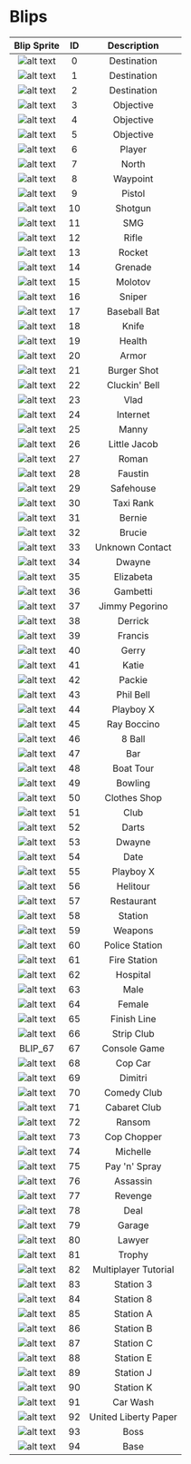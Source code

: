 # Blips

| Blip Sprite | ID | Description |
|:-----------:|:--:|:-----------:|
| ![alt text](Blips/0-2.png "BLIP_0") | 0 | Destination |
| ![alt text](Blips/0-2.png "BLIP_1") | 1 | Destination |
| ![alt text](Blips/0-2.png "BLIP_2") | 2 | Destination |
| ![alt text](Blips/3-5.png "BLIP_3") | 3 | Objective |
| ![alt text](Blips/3-5.png "BLIP_4") | 4 | Objective |
| ![alt text](Blips/3-5.png "BLIP_5") | 5 | Objective |
| ![alt text](Blips/6.png "BLIP_6") | 6 | Player |
| ![alt text](Blips/7.png "BLIP_7") | 7 | North |
| ![alt text](Blips/8.png "BLIP_8") | 8 | Waypoint |
| ![alt text](Blips/9.png "BLIP_9") | 9 | Pistol |
| ![alt text](Blips/10.png "BLIP_10") | 10 | Shotgun |
| ![alt text](Blips/11.png "BLIP_11") | 11 | SMG |
| ![alt text](Blips/12.png "BLIP_12") | 12 | Rifle |
| ![alt text](Blips/13.png "BLIP_13") | 13 | Rocket |
| ![alt text](Blips/14.png "BLIP_14") | 14 | Grenade |
| ![alt text](Blips/15.png "BLIP_15") | 15 | Molotov |
| ![alt text](Blips/16.png "BLIP_16") | 16 | Sniper |
| ![alt text](Blips/17.png "BLIP_17") | 17 | Baseball Bat |
| ![alt text](Blips/18.png "BLIP_18") | 18 | Knife |
| ![alt text](Blips/19.png "BLIP_19") | 19 | Health |
| ![alt text](Blips/20.png "BLIP_20") | 20 | Armor |
| ![alt text](Blips/21.png "BLIP_21") | 21 | Burger Shot |
| ![alt text](Blips/22.png "BLIP_22") | 22 | Cluckin' Bell |
| ![alt text](Blips/23.png "BLIP_23") | 23 | Vlad |
| ![alt text](Blips/24.png "BLIP_24") | 24 | Internet |
| ![alt text](Blips/25.png "BLIP_25") | 25 | Manny |
| ![alt text](Blips/26.png "BLIP_26") | 26 | Little Jacob |
| ![alt text](Blips/27.png "BLIP_27") | 27 | Roman |
| ![alt text](Blips/28.png "BLIP_28") | 28 | Faustin |
| ![alt text](Blips/29.png "BLIP_29") | 29 | Safehouse |
| ![alt text](Blips/30.png "BLIP_30") | 30 | Taxi Rank |
| ![alt text](Blips/31.png "BLIP_31") | 31 | Bernie |
| ![alt text](Blips/32.png "BLIP_32") | 32 | Brucie |
| ![alt text](Blips/33.png "BLIP_33") | 33 | Unknown Contact |
| ![alt text](Blips/34.png "BLIP_34") | 34 | Dwayne |
| ![alt text](Blips/35.png "BLIP_35") | 35 | Elizabeta |
| ![alt text](Blips/36.png "BLIP_36") | 36 | Gambetti |
| ![alt text](Blips/37.png "BLIP_37") | 37 | Jimmy Pegorino |
| ![alt text](Blips/38.png "BLIP_38") | 38 | Derrick |
| ![alt text](Blips/39.png "BLIP_39") | 39 | Francis |
| ![alt text](Blips/40.png "BLIP_40") | 40 | Gerry |
| ![alt text](Blips/41.png "BLIP_41") | 41 | Katie |
| ![alt text](Blips/42.png "BLIP_42") | 42 | Packie |
| ![alt text](Blips/43.png "BLIP_43") | 43 | Phil Bell |
| ![alt text](Blips/44.png "BLIP_44") | 44 | Playboy X |
| ![alt text](Blips/45.png "BLIP_45") | 45 | Ray Boccino |
| ![alt text](Blips/46.png "BLIP_46") | 46 | 8 Ball |
| ![alt text](Blips/47.png "BLIP_47") | 47 | Bar |
| ![alt text](Blips/48.png "BLIP_48") | 48 | Boat Tour |
| ![alt text](Blips/49.png "BLIP_49") | 49 | Bowling |
| ![alt text](Blips/50.png "BLIP_50") | 50 | Clothes Shop |
| ![alt text](Blips/51.png "BLIP_51") | 51 | Club |
| ![alt text](Blips/52.png "BLIP_52") | 52 | Darts |
| ![alt text](Blips/53.png "BLIP_53") | 53 | Dwayne |
| ![alt text](Blips/54.png "BLIP_54") | 54 | Date |
| ![alt text](Blips/55.png "BLIP_55") | 55 | Playboy X |
| ![alt text](Blips/56.png "BLIP_56") | 56 | Helitour |
| ![alt text](Blips/57.png "BLIP_57") | 57 | Restaurant |
| ![alt text](Blips/58.png "BLIP_58") | 58 | Station |
| ![alt text](Blips/59.png "BLIP_59") | 59 | Weapons |
| ![alt text](Blips/60.png "BLIP_60") | 60 | Police Station |
| ![alt text](Blips/61.png "BLIP_61") | 61 | Fire Station |
| ![alt text](Blips/62.png "BLIP_62") | 62 | Hospital |
| ![alt text](Blips/63.png "BLIP_63") | 63 | Male |
| ![alt text](Blips/64.png "BLIP_64") | 64 | Female |
| ![alt text](Blips/65.png "BLIP_65") | 65 | Finish Line |
| ![alt text](Blips/66.png "BLIP_66") | 66 | Strip Club |
| BLIP_67 | 67 | Console Game |
| ![alt text](Blips/68.png "BLIP_68") | 68 | Cop Car |
| ![alt text](Blips/69.png "BLIP_69") | 69 | Dimitri |
| ![alt text](Blips/70.png "BLIP_70") | 70 | Comedy Club |
| ![alt text](Blips/71.png "BLIP_71") | 71 | Cabaret Club |
| ![alt text](Blips/72.png "BLIP_72") | 72 | Ransom |
| ![alt text](Blips/73.png "BLIP_73") | 73 | Cop Chopper |
| ![alt text](Blips/74.png "BLIP_74") | 74 | Michelle |
| ![alt text](Blips/75.png "BLIP_75") | 75 | Pay 'n' Spray |
| ![alt text](Blips/76.png "BLIP_76") | 76 | Assassin |
| ![alt text](Blips/77.png "BLIP_77") | 77 | Revenge |
| ![alt text](Blips/78.png "BLIP_78") | 78 | Deal |
| ![alt text](Blips/79.png "BLIP_79") | 79 | Garage |
| ![alt text](Blips/80.png "BLIP_80") | 80 | Lawyer |
| ![alt text](Blips/81.png "BLIP_81") | 81 | Trophy |
| ![alt text](Blips/82.png "BLIP_82") | 82 | Multiplayer Tutorial |
| ![alt text](Blips/83.png "BLIP_83") | 83 | Station 3 |
| ![alt text](Blips/84.png "BLIP_84") | 84 | Station 8 |
| ![alt text](Blips/85.png "BLIP_85") | 85 | Station A |
| ![alt text](Blips/86.png "BLIP_86") | 86 | Station B |
| ![alt text](Blips/87.png "BLIP_87") | 87 | Station C |
| ![alt text](Blips/88.png "BLIP_88") | 88 | Station E |
| ![alt text](Blips/89.png "BLIP_89") | 89 | Station J |
| ![alt text](Blips/90.png "BLIP_90") | 90 | Station K |
| ![alt text](Blips/91.png "BLIP_91") | 91 | Car Wash |
| ![alt text](Blips/92.png "BLIP_92") | 92 | United Liberty Paper |
| ![alt text](Blips/93.png "BLIP_93") | 93 | Boss |
| ![alt text](Blips/94.png "BLIP_94") | 94 | Base |